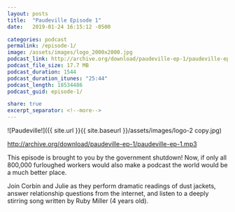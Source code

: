 ```yaml
---
layout: posts
title:  "Paudeville Episode 1"
date:   2019-01-24 16:15:12 -0500

categories: podcast
permalink: /episode-1/
image: /assets/images/logo_2000x2000.jpg
podcast_link: http://archive.org/download/paudeville-ep-1/paudeville-ep-1.mp3
podcast_file_size: 17.7 MB
podcast_duration: 1544
podcast_duration_itunes: "25:44"
podcast_length: 18534486
podcast_guid: episode-1/

share: true
excerpt_separator: <!--more-->
---
```


![Paudeville!]({{ site.url }}{{ site.baseurl }}/assets/images/logo-2 copy.jpg)

http://archive.org/download/paudeville-ep-1/paudeville-ep-1.mp3

This episode is brought to you by the government shutdown! Now, if only all 800,000 furloughed workers would also make a podcast the world would be a much better place.

Join Corbin and Julie as they perform dramatic readings of dust jackets, answer relationship questions from the internet, and listen to a deeply stirring song written by Ruby Miller (4 years old).

